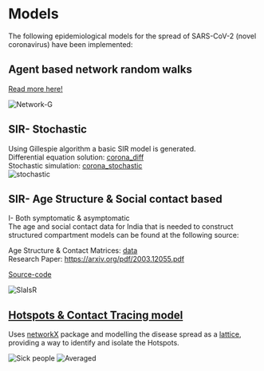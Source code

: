 # Models

The following epidemiological models for the spread of SARS-CoV-2 (novel coronavirus) have been implemented:  

Agent based network random walks  
-------------

[Read more here!](https://github.com/p-j-r/covid-19/blob/master/pjr.pdf)

![Network-G](https://github.com/p-j-r/covid-19/blob/master/results/Run-0/Global_network.png)

    
SIR- Stochastic
------

Using Gillespie algorithm a basic SIR model is generated.  
Differential equation solution: [corona_diff](https://github.com/p-j-r/covid-19/blob/master/corona_diff.py)  
Stochastic simulation: [corona_stochastic](https://github.com/p-j-r/covid-19/blob/master/corona_stochastic.py)  
![stochastic](https://github.com/p-j-r/covid-19/blob/master/results/sim_b0.6671291_g0.332871.png)


SIR- Age Structure & Social contact based
---------------
I- Both symptomatic & asymptomatic   
The age and social contact data for India that is needed to construct structured compartment models can be found at the following source:

Age Structure & Contact Matrices: [data](https://github.com/p-j-r/pyross/tree/master/examples/data)   
Research Paper: https://arxiv.org/pdf/2003.12055.pdf
   
[Source-code](https://github.com/p-j-r/covid-19/blob/master/SIR_model_India.py)

![SIaIsR](https://github.com/p-j-r/covid-19/blob/master/results/Analytic_b0.1646692_g0.14285714285714285.png)

[Hotspots & Contact Tracing model](https://github.com/p-j-r/covid-19/blob/master/corona_walk)
----------------

Uses [networkX](https://networkx.github.io/documentation/networkx-1.10/overview.html) package and modelling the disease spread as a [lattice](https://networkx.github.io/documentation/networkx-1.10/reference/generated/networkx.generators.classic.grid_2d_graph.html#networkx.generators.classic.grid_2d_graph), providing a way to identify and isolate the Hotspots.

![Sick people](https://github.com/p-j-r/covid-19/blob/master/results/Lattice_model.png)
![Averaged](https://github.com/p-j-r/covid-19/blob/master/results/Lattice_model__Averaged.png)
